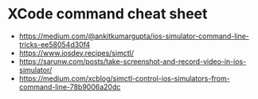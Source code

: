 # XCode command cheat sheet

- https://medium.com/@ankitkumargupta/ios-simulator-command-line-tricks-ee58054d30f4
- https://www.iosdev.recipes/simctl/
- https://sarunw.com/posts/take-screenshot-and-record-video-in-ios-simulator/
- https://medium.com/xcblog/simctl-control-ios-simulators-from-command-line-78b9006a20dc